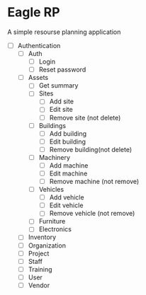 # Eagle RP
A simple resourse planning application 
- [ ] Authentication
  - [ ] Auth
    - [ ] Login
    - [ ] Reset password
  - [ ] Assets
    - [ ] Get summary
    - [ ] Sites
      - [ ] Add site
      - [ ] Edit site
      - [ ] Remove site (not delete)
    - [ ] Buildings
      - [ ] Add building
      - [ ] Edit building
      - [ ] Remove building(not delete)
    - [ ] Machinery
      - [ ] Add machine
      - [ ] Edit machine
      - [ ] Remove machine (not remove)
    - [ ] Vehicles
      - [ ] Add vehicle
      - [ ] Edit vehicle
      - [ ] Remove vehicle (not remove)
    - [ ] Furniture
    - [ ] Electronics
  - [ ] Inventory
  - [ ] Organization
  - [ ] Project
  - [ ] Staff
  - [ ] Training
  - [ ] User
  - [ ] Vendor
